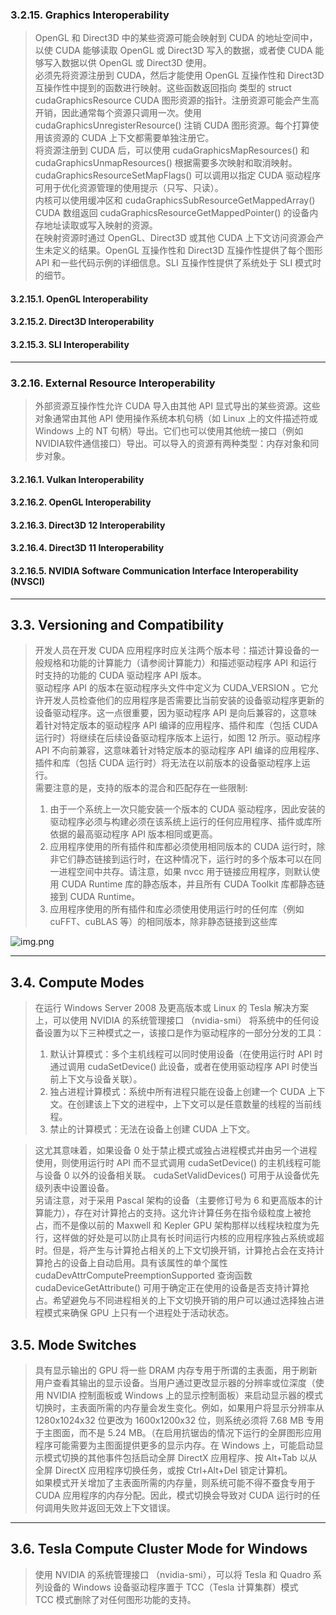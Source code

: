 
### 3.2.15. Graphics Interoperability

> OpenGL 和 Direct3D 中的某些资源可能会映射到 CUDA 的地址空间中，以使 CUDA 能够读取 OpenGL 或 Direct3D 写入的数据，或者使 CUDA 能够写入数据以供 OpenGL 或 Direct3D 使用。  
> 必须先将资源注册到 CUDA，然后才能使用 OpenGL 互操作性和 Direct3D 互操作性中提到的函数进行映射。这些函数返回指向 类型的 struct cudaGraphicsResource CUDA 图形资源的指针。注册资源可能会产生高开销，因此通常每个资源只调用一次。使用 cudaGraphicsUnregisterResource() 注销 CUDA 图形资源。每个打算使用该资源的 CUDA 上下文都需要单独注册它。  
> 将资源注册到 CUDA 后，可以使用 cudaGraphicsMapResources() 和 cudaGraphicsUnmapResources() 根据需要多次映射和取消映射。 cudaGraphicsResourceSetMapFlags() 可以调用以指定 CUDA 驱动程序可用于优化资源管理的使用提示（只写、只读）。  
> 内核可以使用缓冲区和 cudaGraphicsSubResourceGetMappedArray() CUDA 数组返回 cudaGraphicsResourceGetMappedPointer() 的设备内存地址读取或写入映射的资源。    
> 在映射资源时通过 OpenGL、Direct3D 或其他 CUDA 上下文访问资源会产生未定义的结果。OpenGL 互操作性和 Direct3D 互操作性提供了每个图形 API 和一些代码示例的详细信息。SLI 互操作性提供了系统处于 SLI 模式时的细节。



#### 3.2.15.1. OpenGL Interoperability


#### 3.2.15.2. Direct3D Interoperability


#### 3.2.15.3. SLI Interoperability


---
### 3.2.16. External Resource Interoperability
> 外部资源互操作性允许 CUDA 导入由其他 API 显式导出的某些资源。这些对象通常由其他 API 使用操作系统本机句柄（如 Linux 上的文件描述符或 Windows 上的 NT 句柄）导出。它们也可以使用其他统一接口（例如NVIDIA软件通信接口）导出。可以导入的资源有两种类型：内存对象和同步对象。
#### 3.2.16.1. Vulkan Interoperability


#### 3.2.16.2. OpenGL Interoperability

#### 3.2.16.3. Direct3D 12 Interoperability

#### 3.2.16.4. Direct3D 11 Interoperability

#### 3.2.16.5. NVIDIA Software Communication Interface Interoperability (NVSCI)


----

## 3.3. Versioning and Compatibility
> 开发人员在开发 CUDA 应用程序时应关注两个版本号：描述计算设备的一般规格和功能的计算能力（请参阅计算能力）和描述驱动程序 API 和运行时支持的功能的 CUDA 驱动程序 API 版本。   
> 驱动程序 API 的版本在驱动程序头文件中定义为 CUDA_VERSION 。它允许开发人员检查他们的应用程序是否需要比当前安装的设备驱动程序更新的设备驱动程序。这一点很重要，因为驱动程序 API 是向后兼容的，这意味着针对特定版本的驱动程序 API 编译的应用程序、插件和库（包括 CUDA 运行时）将继续在后续设备驱动程序版本上运行，如图 12 所示。驱动程序 API 不向前兼容，这意味着针对特定版本的驱动程序 API 编译的应用程序、插件和库（包括 CUDA 运行时）将无法在以前版本的设备驱动程序上运行。   
> 需要注意的是，支持的版本的混合和匹配存在一些限制:
> 1. 由于一个系统上一次只能安装一个版本的 CUDA 驱动程序，因此安装的驱动程序必须与构建必须在该系统上运行的任何应用程序、插件或库所依据的最高驱动程序 API 版本相同或更高。
> 2. 应用程序使用的所有插件和库都必须使用相同版本的 CUDA 运行时，除非它们静态链接到运行时，在这种情况下，运行时的多个版本可以在同一进程空间中共存。请注意，如果 nvcc 用于链接应用程序，则默认使用 CUDA Runtime 库的静态版本，并且所有 CUDA Toolkit 库都静态链接到 CUDA Runtime。
> 3. 应用程序使用的所有插件和库必须使用使用运行时的任何库（例如 cuFFT、cuBLAS 等）的相同版本，除非静态链接到这些库
> 

![img.png](3-3_1.png)


---

## 3.4. Compute Modes
> 在运行 Windows Server 2008 及更高版本或 Linux 的 Tesla 解决方案上，可以使用 NVIDIA 的系统管理接口 （nvidia-smi） 将系统中的任何设备设置为以下三种模式之一，该接口是作为驱动程序的一部分分发的工具：
> 1. 默认计算模式：多个主机线程可以同时使用设备（在使用运行时 API 时通过调用 cudaSetDevice() 此设备，或者在使用驱动程序 API 时使当前上下文与设备关联）。
> 2. 独占进程计算模式：系统中所有进程只能在设备上创建一个 CUDA 上下文。在创建该上下文的进程中，上下文可以是任意数量的线程的当前线程。
> 3. 禁止的计算模式：无法在设备上创建 CUDA 上下文。

> 这尤其意味着，如果设备 0 处于禁止模式或独占进程模式并由另一个进程使用，则使用运行时 API 而不显式调用 cudaSetDevice() 的主机线程可能与设备 0 以外的设备相关联。 cudaSetValidDevices() 可用于从设备优先级列表中设置设备。   
> 另请注意，对于采用 Pascal 架构的设备（主要修订号为 6 和更高版本的计算能力），存在对计算抢占的支持。这允许计算任务在指令级粒度上被抢占，而不是像以前的 Maxwell 和 Kepler GPU 架构那样以线程块粒度为先行，这样做的好处是可以防止具有长时间运行内核的应用程序独占系统或超时。但是，将产生与计算抢占相关的上下文切换开销，计算抢占会在支持计算抢占的设备上自动启用。具有该属性的单个属性 cudaDevAttrComputePreemptionSupported 查询函数 cudaDeviceGetAttribute() 可用于确定正在使用的设备是否支持计算抢占。希望避免与不同进程相关的上下文切换开销的用户可以通过选择独占进程模式来确保 GPU 上只有一个进程处于活动状态。


## 3.5. Mode Switches
> 具有显示输出的 GPU 将一些 DRAM 内存专用于所谓的主表面，用于刷新用户查看其输出的显示设备。当用户通过更改显示器的分辨率或位深度（使用 NVIDIA 控制面板或 Windows 上的显示控制面板）来启动显示器的模式切换时，主表面所需的内存量会发生变化。例如，如果用户将显示分辨率从 1280x1024x32 位更改为 1600x1200x32 位，则系统必须将 7.68 MB 专用于主图面，而不是 5.24 MB。（在启用抗锯齿的情况下运行的全屏图形应用程序可能需要为主图面提供更多的显示内存。在 Windows 上，可能启动显示模式切换的其他事件包括启动全屏 DirectX 应用程序、按 Alt+Tab 以从全屏 DirectX 应用程序切换任务，或按 Ctrl+Alt+Del 锁定计算机。  
> 如果模式开关增加了主表面所需的内存量，则系统可能不得不蚕食专用于 CUDA 应用程序的内存分配。因此，模式切换会导致对 CUDA 运行时的任何调用失败并返回无效上下文错误。


---
## 3.6. Tesla Compute Cluster Mode for Windows
> 使用 NVIDIA 的系统管理接口 （nvidia-smi），可以将 Tesla 和 Quadro 系列设备的 Windows 设备驱动程序置于 TCC（Tesla 计算集群）模式  
> TCC 模式删除了对任何图形功能的支持。




